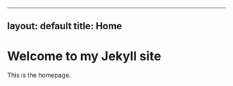 <!-- index.html -->
---
layout: default
title: Home
---

<h1>Welcome to my Jekyll site</h1>
<p>This is the homepage.</p>
